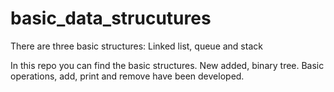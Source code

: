 # basic_data_strucutures
There are three basic structures: Linked list, queue and stack

In this repo you can find the basic structures.
New added, binary tree. Basic operations, add, print and remove have been developed.
